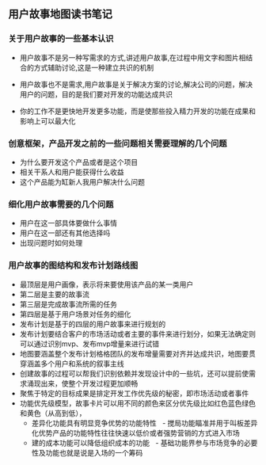 ## 用户故事地图读书笔记

### 关于用户故事的一些基本认识

- 用户故事不是另一种写需求的方式,讲述用户故事,在过程中用文字和图片相结合的方式辅助讨论,这是一种建立共识的机制

- 用户故事也不是需求,用户故事是关于解决方案的讨论,解决公司的问题，解决用户的问题，目的是我们要对开发的功能达成共识

- 你的工作不是更快地开发更多功能，而是使那些投入精力开发的功能在成果和影响上可以最大化

### 创意框架，产品开发之前的一些问题相关需要理解的几个问题

- 为什么要开发这个产品或者是这个项目
- 相关干系人和用户能获得什么收益
- 这个产品能为缸新人我用户解决什么问题

### 细化用户故事需要的几个问题
- 用户在这一部具体要做什么事情
- 用户在这一部还有其他选择吗
- 出现问题时如何处理

### 用户故事的图结构和发布计划路线图
- 最顶层是用户画像，表示将来要使用该产品的某一类用户
- 第二层是主要的故事流
- 第三层是完成故事流所需的任务
- 第四层是基于用户场景对任务的细化  
- 发布计划是基于的四层的用户故事来进行规划的
- 发布计划要结合客户的市场活动或者主要的事件来进行划分，如果无法确定则可以通过识别mvp、发布mvp增量来进行试错
- 地图要涵盖整个发布计划格格团队的发布增量需要对齐并达成共识，地图要贯穿涵盖多个用户和系统的叙事主线
- 创建故事的过程可以帮我们识别依赖并发现设计中的一些坑，还可以提前使需求涌现出来，使整个开发过程更加顺畅
- 聚焦于特定的目标成果是排定开发工作优先级的秘密，即市场活动或者事件
- 功能优先级模型，故事卡片可以用不同的颜色来区分优先级比如红色蓝色绿色和黄色（从高到低），
   - 差异化功能具有明显竞争优势的功能特性
   - 搅局功能瞄准并用于叫板差异化优势产品的功能特性往往快速以低价或者强势营销的方式进入市场
   - 建的成本功能可以降低组织成本的功能
   - 基础功能界参与市场竞争的必要性及功能也就是说是入场的一个筹码
